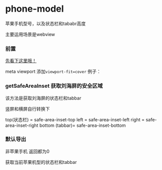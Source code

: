 # phone-model

苹果手机型号，以及状态栏和tababr高度 

主要运用场景是webview

### 前置

[先看下这里哦！](https://webkit.org/blog/7929/designing-websites-for-iphone-x/?hmsr=funteas.com&utm_medium=funteas.com&utm_source=funteas.com)

meta viewport 添加`viewport-fit=cover`
例子：
<meta name="viewport" content="width=device-width, viewport-fit=cover, initial-scale=1.0, maximum-scale=1.0, user-scalable=0" />

### getSafeAreaInset 获取刘海屏的安全区域

该方法是获取刘海屏的状态栏和tabbar

竖屏和横屏自行转换下



top(状态栏) = safe-area-inset-top
left = safe-area-inset-left
right = safe-area-inset-right
bottom (tabbar)= safe-area-inset-bottom


### 默认导出

非苹果手机 返回都为0

获取当前苹果机型的状态栏和tabbar
